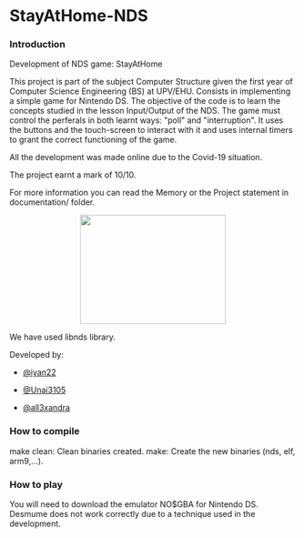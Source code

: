# StayAtHome-NDS

### Introduction
Development of NDS game: StayAtHome

This project is part of the subject Computer Structure given the first year of Computer Science Engineering (BS) at UPV/EHU.
Consists in implementing a simple game for Nintendo DS. The objective of the code is to learn the concepts studied in the lesson Input/Output of the NDS.
The game must control the perferals in both learnt ways: "poll" and "interruption". It uses the buttons and the touch-screen to interact with it and uses internal timers to grant the correct functioning of the game.

All the development was made online due to the Covid-19 situation.

The project earnt a mark of 10/10.

For more information you can read the Memory or the Project statement in documentation/ folder.

<p align="center">
  <img width="256" height="192" src="https://github.com/iyan22/StayAtHome-NDS/blob/master/images/FondoInicio.png">
</p>

We have used libnds library.


Developed by:
- <p><a href="https://github.com/iyan22" target="_blank">@iyan22</a></p>
- <p><a href="https://github.com/Unai3105" target="_blank">@Unai3105</a></p>
- <p><a href="https://github.com/all3xandra" target="_blank">@all3xandra</a></p>


### How to compile
make clean: Clean binaries created.
make: Create the new binaries (nds, elf, arm9,...).



### How to play
You will need to download the emulator NO$GBA for Nintendo DS. 
Desmume does not work correctly due to a technique used in the development.



